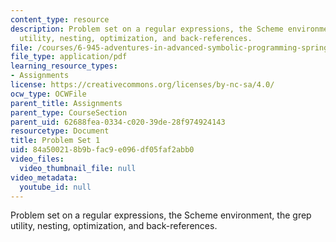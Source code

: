 ```yaml
---
content_type: resource
description: Problem set on a regular expressions, the Scheme environment, the grep
  utility, nesting, optimization, and back-references.
file: /courses/6-945-adventures-in-advanced-symbolic-programming-spring-2009/84a500218b9bfac9e096df05faf2abb0_MIT6_945s09_assn01.pdf
file_type: application/pdf
learning_resource_types:
- Assignments
license: https://creativecommons.org/licenses/by-nc-sa/4.0/
ocw_type: OCWFile
parent_title: Assignments
parent_type: CourseSection
parent_uid: 62688fea-0334-c020-39de-28f974924143
resourcetype: Document
title: Problem Set 1
uid: 84a50021-8b9b-fac9-e096-df05faf2abb0
video_files:
  video_thumbnail_file: null
video_metadata:
  youtube_id: null
---
```

Problem set on a regular expressions, the Scheme environment, the grep utility, nesting, optimization, and back-references.